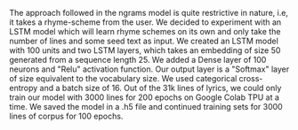 The approach followed in the ngrams model is quite restrictive in nature, i.e, it takes a rhyme-scheme from the user. 
We decided to experiment with an LSTM model which will learn rhyme schemes on its own and only take the number of lines and some seed text as input. 
We created an LSTM model with 100 units and two LSTM layers, which takes an embedding of size 50 generated from a sequence length 25. 
We added a Dense layer of 100 neurons and "Relu" activation function. Our output layer is a "Softmax" layer of size equivalent to the vocabulary size.
We used categorical cross-entropy and a batch size of 16. Out of the 31k lines of lyrics, we could only train our model with 3000 lines for 200 epochs on Google Colab TPU at a time. 
We saved the model in a .h5 file and continued training sets for 3000 lines of corpus for 100 epochs.
